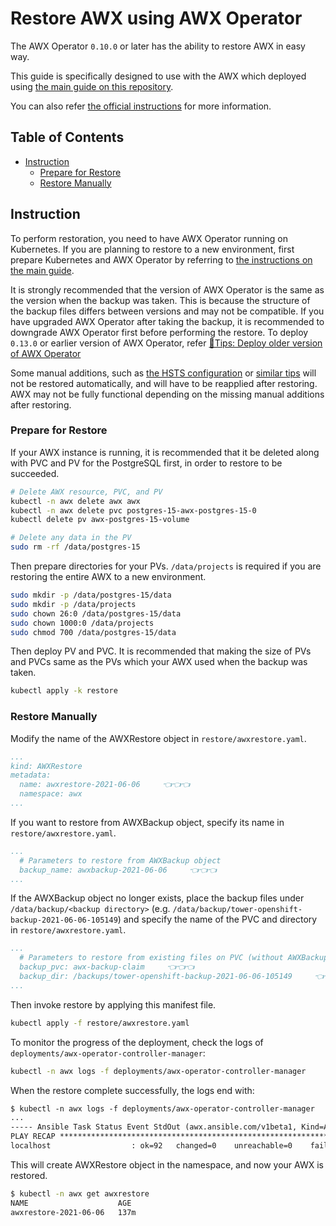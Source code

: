 <!-- omit in toc -->
# Restore AWX using AWX Operator

The AWX Operator `0.10.0` or later has the ability to restore AWX in easy way.

This guide is specifically designed to use with the AWX which deployed using [the main guide on this repository](../README.md).

You can also refer [the official instructions](https://github.com/ansible/awx-operator/tree/devel/roles/backup) for more information.

<!-- omit in toc -->
## Table of Contents

- [Instruction](#instruction)
  - [Prepare for Restore](#prepare-for-restore)
  - [Restore Manually](#restore-manually)

## Instruction

To perform restoration, you need to have AWX Operator running on Kubernetes. If you are planning to restore to a new environment, first prepare Kubernetes and AWX Operator by referring to [the instructions on the main guide](../README.md).

It is strongly recommended that the version of AWX Operator is the same as the version when the backup was taken. This is because the structure of the backup files differs between versions and may not be compatible. If you have upgraded AWX Operator after taking the backup, it is recommended to downgrade AWX Operator first before performing the restore. To deploy `0.13.0` or earlier version of AWX Operator, refer [📝Tips: Deploy older version of AWX Operator](../tips/deploy-older-operator.md)

Some manual additions, such as [the HSTS configuration](../tips/enable-hsts.md) or [similar tips](../tips/README.md) will not be restored automatically, and will have to be reapplied after restoring. AWX may not be fully functional depending on the missing manual additions after restoring.

### Prepare for Restore

If your AWX instance is running, it is recommended that it be deleted along with PVC and PV for the PostgreSQL first, in order to restore to be succeeded.

```bash
# Delete AWX resource, PVC, and PV
kubectl -n awx delete awx awx
kubectl -n awx delete pvc postgres-15-awx-postgres-15-0
kubectl delete pv awx-postgres-15-volume

# Delete any data in the PV
sudo rm -rf /data/postgres-15
```

Then prepare directories for your PVs. `/data/projects` is required if you are restoring the entire AWX to a new environment.

```bash
sudo mkdir -p /data/postgres-15/data
sudo mkdir -p /data/projects
sudo chown 26:0 /data/postgres-15/data
sudo chown 1000:0 /data/projects
sudo chmod 700 /data/postgres-15/data
```

Then deploy PV and PVC. It is recommended that making the size of PVs and PVCs same as the PVs which your AWX used when the backup was taken.

```bash
kubectl apply -k restore
```

### Restore Manually

Modify the name of the AWXRestore object in `restore/awxrestore.yaml`.

```yaml
...
kind: AWXRestore
metadata:
  name: awxrestore-2021-06-06     👈👈👈
  namespace: awx
...
```

If you want to restore from AWXBackup object, specify its name in `restore/awxrestore.yaml`.

```yaml
...
  # Parameters to restore from AWXBackup object
  backup_name: awxbackup-2021-06-06     👈👈👈
...
```

If the AWXBackup object no longer exists, place the backup files under `/data/backup/<backup directory>` (e.g. `/data/backup/tower-openshift-backup-2021-06-06-105149`) and specify the name of the PVC and directory in `restore/awxrestore.yaml`.

```yaml
...
  # Parameters to restore from existing files on PVC (without AWXBackup object)
  backup_pvc: awx-backup-claim     👈👈👈
  backup_dir: /backups/tower-openshift-backup-2021-06-06-105149     👈👈👈
...
```

Then invoke restore by applying this manifest file.

```bash
kubectl apply -f restore/awxrestore.yaml
```

To monitor the progress of the deployment, check the logs of `deployments/awx-operator-controller-manager`:

```bash
kubectl -n awx logs -f deployments/awx-operator-controller-manager
```

When the restore complete successfully, the logs end with:

```txt
$ kubectl -n awx logs -f deployments/awx-operator-controller-manager
...
----- Ansible Task Status Event StdOut (awx.ansible.com/v1beta1, Kind=AWX, awx/awx) -----
PLAY RECAP *********************************************************************
localhost                  : ok=92   changed=0    unreachable=0    failed=0    skipped=79   rescued=0    ignored=1
```

This will create AWXRestore object in the namespace, and now your AWX is restored.

```bash
$ kubectl -n awx get awxrestore
NAME                    AGE
awxrestore-2021-06-06   137m
```
